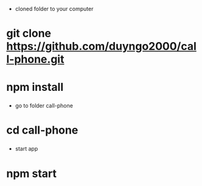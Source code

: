 - cloned folder to your computer

###

# git clone https://github.com/duyngo2000/call-phone.git

###

# npm install

###

- go to folder call-phone

###

# cd call-phone

###

- start app

###

# npm start
